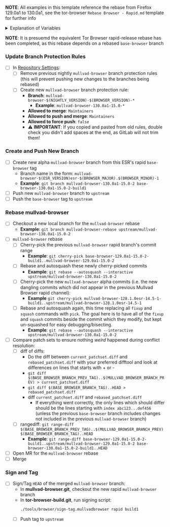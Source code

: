 **NOTE**: All examples in this template reference the rebase from Firefox 129.0a1 to 130.0a1, see the tor-browser `Rebase Browser - Rapid.md` template for further info

<details>
  <summary>Explanation of Variables</summary>

- `$(NIGHTLY_VERSION)`: the Mozilla defined nightly version, used in various places for building tor-browser tags, labels, etc
  - **Example**: `130.0a1`
- `$(NIGHTLY_TAG)`: the Mozilla defined hg (Mercurial) tag associated with `$(NIGHTLY_VERSION)`
  - **Example**: `FIREFOX_NIGHTLY_130_END`
- `$(NIGHTLY_TAG_PREV)`: the Mozilla defined hg (Mercurial) tag associated with the previous nightly version when rebasing (ie, the nightly version we are rebasing from)
  - **Example**: `FIREFOX_NIGHTLY_129_END`
- `$(BROWSER_VERSION)`: the browser version which will first be based on the next major ESR version this *Firefox* Nightly series is leading up to
  - **Example**: `15`
- `$(BASE_BROWSER_BRANCH)`: the full name of the current `base-browser` branch based off of the Firefox Nightly channel
  - **Example**: `base-browser-130.0a1-15.0-2`
- `$(BASE_BROWSER_BRANCH_TAG)`: the `base-browser` build tag used as base commit for `mullvad-browser`
  - **Example**: `base-browser-130.0a1-15.0-2-build1`
- `$(BASE_BROWSER_BRANCH_PREV)`: the full name of the previous `base-browser` branch based off of the Firefox Nightly channel
  - **Example**: `base-browser-129.0a1-15.0-2`
- `$(BASE_BROWSER_BRANCH_PREV_TAG)`: the `base-browser` build tag used as base commit for the previous `mullvad-browser`
  - **Example**: `base-browser-129.0a1-15.0-2-build1`
- `$(MULLVAD_BROWSER_BRANCH)`: the full name of the current `mullvad-browser` branch
  - **Example**: `mullvad-browser-130.0a1-15.0-2`
- `$(MULLVAD_BROWSER_BRANCH_PREV)`: the full name of the previous `mullvad-browser` branch
  - **Example**: `mullvad-browser-129.0a1-15.0-2`
</details>

**NOTE**: It is presuemd the equivalent Tor Browser rapid-release rebase has been completed, as this rebase depends on a rebased `base-browser` branch

### Update Branch Protection Rules

- [ ] In [Repository Settings](https://gitlab.torproject.org/tpo/applications/mullvad-browser/-/settings/repository):
  - [ ] Remove previous nightly `mullvad-browser` branch protection rules (this will prevent pushing new changes to the branches being rebased)
  - [ ] Create new `mullvad-browser` branch protection rule:
    - **Branch**: `mullvad-browser-$(NIGHTLY_VERSION)-$(BROWSER_VERSION)-*`
      - **Example**: `mullvad-browser-130.0a1-15.0-*`
    - **Allowed to merge**: `Maintainers`
    - **Allowed to push and merge**: `Maintainers`
    - **Allowed to force push**: `false`
    - ⚠️ **IMPORTANT**: If you copied and pasted from old rules, double check you didn't add spaces at the end, as GitLab will not trim them!

### **Create and Push New Branch**

- [ ] Create new alpha `mullvad-browser` branch from this ESR's rapid `base-browser` tag
  - Branch name in the form: `mullvad-browser-$(ESR_VERSION)esr-$(BROWSER_MAJOR).$(BROWSER_MINOR)-1`
  - **Example**: `git branch mullvad-browser-130.0a1-15.0-2 base-browser-130.0a1-15.0-2-build1`
- [ ] Push new `mullvad-browser` branch to `upstream`
- [ ] Push the `base-browser` tag to `upstream`

### **Rebase mullvad-browser**

- [ ] Checkout a new local branch for the `mullvad-browser` rebase
  - **Example**: `git branch mullvad-browser-rebase upstream/mullvad-browser-130.0a1-15.0-2`
- [ ] `mullvad-browser` rebase
  - [ ] Cherry-pick the previous `mullvad-browser` rapid branch's commit range
    - **Example**: `git cherry-pick base-browser-129.0a1-15.0-2-build1..mullvad-browser-129.0a1-15.0-2`
  - [ ] Rebase and autosquash these newly cherry-picked commits
    - **Example**: `git rebase --autosquash --interactive upstream/mullvad-browser-130.0a1-15.0-2`
  - [ ] Cherry-pick the new `mullvad-browser` alpha commits (i.e. the new dangling commits which did not appear in the previous Mullvad Browser rapid channel):
    - **Example** `git cherry-pick mullvad-browser-128.1.0esr-14.5-1-build1..upstream/mullvad-browser-128.1.0esr-14.5-1`
  - [ ] Rebase and autosquash again, this time replacing all `fixup` and `squash` commands with `pick`. The goal here is to have all of the `fixup` and `squash` commits beside the commit which they modify, but kept un-squashed for easy debugging/bisecting.
    - **Example**: `git rebase --autosquash --interactive upstream/mullvad-browser-130.0a1-15.0-2`
- [ ] Compare patch sets to ensure nothing *weird* happened during conflict resolution:
  - [ ] diff of diffs:
    -  Do the diff between `current_patchset.diff` and `rebased_patchset.diff` with your preferred difftool and look at differences on lines that starts with + or -
    - `git diff $(BASE_BROWSER_BRANCH_PREV_TAG)..$(MULLVAD_BROWSER_BRANCH_PREV) > current_patchset.diff`
    - `git diff $(BASE_BROWSER_BRANCH_TAG)..HEAD > rebased_patchset.diff`
    - diff `current_patchset.diff` and `rebased_patchset.diff`
      - If everything went correctly, the only lines which should differ should be the lines starting with `index abc123...def456` (unless the previous `base-browser` branch includes changes not included in the previous `mullvad-browser` branch)
  - [ ] rangediff: `git range-diff $(BASE_BROWSER_BRANCH_PREV_TAG)..$(MULLVAD_BROWSER_BRANCH_PREV) $(BASE_BROWSER_BRANCH_TAG)..HEAD`
    - **Example**: `git range-diff base-browser-129.0a1-15.0-2-build1..upstream/mullvad-browser-129.0a1-15.0-2 base-browser-130.0a1-15.0-2-build1..HEAD`
- [ ] Open MR for the `mullvad-browser` rebase
- [ ] Merge

### **Sign and Tag**

- [ ] Sign/Tag `HEAD` of the merged `mullvad-browser` branch:
  - In **mullvad-browser.git**, checkout the new rapid `mullvad-browser` branch
  - In **tor-browser-build.git**, run signing script:
    ```bash
    ./tools/browser/sign-tag.mullvadbrowser rapid build1
    ```
  - [ ] Push tag to `upstream`
